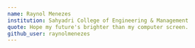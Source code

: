 ```yaml
---
name: Raynol Menezes
institution: Sahyadri College of Engineering & Management
quote: Hope my future's brighter than my computer screen.
github_user: raynolmenezes
---
```


